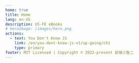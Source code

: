 ```yaml
---
home: true
title: Home
lang: en-US
description: US-FE eBooks
# heroImage: /images/hero.png
actions:
  - text: You Don't Know JS
    link: /en/you-dont-know-js-v1/up-going/ch1
    type: primary  
footer: MIT Licensed | Copyright © 2022-present 前端小鱼二
---
```


<!-- <Vssue :title="$title" /> -->
